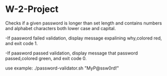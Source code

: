 # W-2-Project


 Checks if a given password is longer than set length and contains numbers and alphabet characters both lower case and capital.
 
 -If paasword failed validation, display message expalining why,colored red, and exit code 1.
 
 -If paasword passed validation, display message that password passed,colored green, and exit code 0.
 
 use example: ./password-validator.sh "MyP@ssw0rd!"
